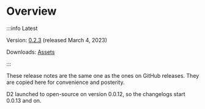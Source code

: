 # Overview

:::info Latest

Version: [0.2.3](/releases/0.2.3) (released March 4, 2023)

Downloads: [Assets](https://github.com/terrastruct/d2/releases/tag/v0.2.3)

:::

These release notes are the same one as the ones on GitHub releases. They are copied here
for convenience and posterity.

D2 launched to open-source on version 0.0.12, so the changelogs start 0.0.13 and on.
